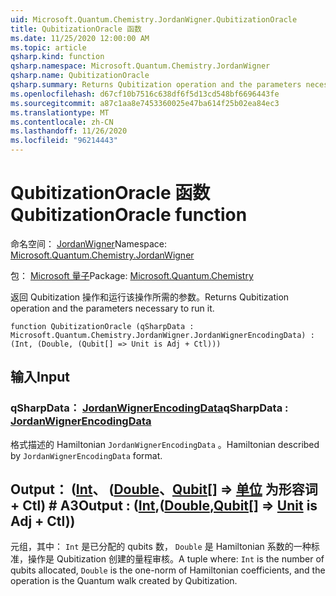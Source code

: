 ```yaml
---
uid: Microsoft.Quantum.Chemistry.JordanWigner.QubitizationOracle
title: QubitizationOracle 函数
ms.date: 11/25/2020 12:00:00 AM
ms.topic: article
qsharp.kind: function
qsharp.namespace: Microsoft.Quantum.Chemistry.JordanWigner
qsharp.name: QubitizationOracle
qsharp.summary: Returns Qubitization operation and the parameters necessary to run it.
ms.openlocfilehash: d67cf10b7516c638df6f5d13cd548bf6696443fe
ms.sourcegitcommit: a87c1aa8e7453360025e47ba614f25b02ea84ec3
ms.translationtype: MT
ms.contentlocale: zh-CN
ms.lasthandoff: 11/26/2020
ms.locfileid: "96214443"
---
```

# <a name="qubitizationoracle-function"></a><span data-ttu-id="0fa0f-102">QubitizationOracle 函数</span><span class="sxs-lookup"><span data-stu-id="0fa0f-102">QubitizationOracle function</span></span>

<span data-ttu-id="0fa0f-103">命名空间： [JordanWigner](xref:Microsoft.Quantum.Chemistry.JordanWigner)</span><span class="sxs-lookup"><span data-stu-id="0fa0f-103">Namespace: [Microsoft.Quantum.Chemistry.JordanWigner](xref:Microsoft.Quantum.Chemistry.JordanWigner)</span></span>

<span data-ttu-id="0fa0f-104">包： [Microsoft 量子](https://nuget.org/packages/Microsoft.Quantum.Chemistry)</span><span class="sxs-lookup"><span data-stu-id="0fa0f-104">Package: [Microsoft.Quantum.Chemistry](https://nuget.org/packages/Microsoft.Quantum.Chemistry)</span></span>


<span data-ttu-id="0fa0f-105">返回 Qubitization 操作和运行该操作所需的参数。</span><span class="sxs-lookup"><span data-stu-id="0fa0f-105">Returns Qubitization operation and the parameters necessary to run it.</span></span>

```qsharp
function QubitizationOracle (qSharpData : Microsoft.Quantum.Chemistry.JordanWigner.JordanWignerEncodingData) : (Int, (Double, (Qubit[] => Unit is Adj + Ctl)))
```


## <a name="input"></a><span data-ttu-id="0fa0f-106">输入</span><span class="sxs-lookup"><span data-stu-id="0fa0f-106">Input</span></span>

### <a name="qsharpdata--jordanwignerencodingdata"></a><span data-ttu-id="0fa0f-107">qSharpData： [JordanWignerEncodingData](xref:Microsoft.Quantum.Chemistry.JordanWigner.JordanWignerEncodingData)</span><span class="sxs-lookup"><span data-stu-id="0fa0f-107">qSharpData : [JordanWignerEncodingData](xref:Microsoft.Quantum.Chemistry.JordanWigner.JordanWignerEncodingData)</span></span>

<span data-ttu-id="0fa0f-108">格式描述的 Hamiltonian `JordanWignerEncodingData` 。</span><span class="sxs-lookup"><span data-stu-id="0fa0f-108">Hamiltonian described by `JordanWignerEncodingData` format.</span></span>



## <a name="output--intdoublequbit--unit--is-adj--ctl"></a><span data-ttu-id="0fa0f-109">Output： ([Int](xref:microsoft.quantum.lang-ref.int)、 ([Double](xref:microsoft.quantum.lang-ref.double)、[Qubit](xref:microsoft.quantum.lang-ref.qubit)[] => [单位](xref:microsoft.quantum.lang-ref.unit)  为形容词 + Ctl) # A3</span><span class="sxs-lookup"><span data-stu-id="0fa0f-109">Output : ([Int](xref:microsoft.quantum.lang-ref.int),([Double](xref:microsoft.quantum.lang-ref.double),[Qubit](xref:microsoft.quantum.lang-ref.qubit)[] => [Unit](xref:microsoft.quantum.lang-ref.unit)  is Adj + Ctl))</span></span>

<span data-ttu-id="0fa0f-110">元组，其中： `Int` 是已分配的 qubits 数， `Double` 是 Hamiltonian 系数的一种标准，操作是 Qubitization 创建的量程审核。</span><span class="sxs-lookup"><span data-stu-id="0fa0f-110">A tuple where: `Int` is the number of qubits allocated, `Double` is the one-norm of Hamiltonian coefficients, and the operation is the Quantum walk created by Qubitization.</span></span>